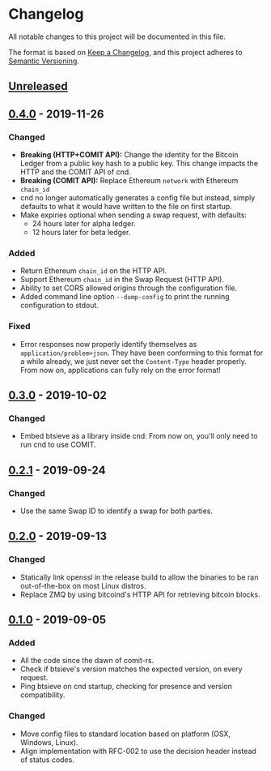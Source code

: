 # Changelog
All notable changes to this project will be documented in this file.

The format is based on [Keep a Changelog](https://keepachangelog.com/en/1.0.0/),
and this project adheres to [Semantic Versioning](https://semver.org/spec/v2.0.0.html).

## [Unreleased]

## [0.4.0] - 2019-11-26

### Changed
- **Breaking (HTTP+COMIT API):** Change the identity for the Bitcoin Ledger from a public key hash to a public key. This change impacts the HTTP and the COMIT API of cnd.
- **Breaking (COMIT API):**  Replace Ethereum `network` with Ethereum `chain_id`
- cnd no longer automatically generates a config file but instead, simply defaults to what it would have written to the file on first startup.
- Make expiries optional when sending a swap request, with defaults:
  - 24 hours later for alpha ledger.
  - 12 hours later for beta ledger.

### Added
- Return Ethereum `chain_id` on the HTTP API.
- Support Ethereum `chain_id` in the Swap Request (HTTP API).
- Ability to set CORS allowed origins through the configuration file.
- Added command line option `--dump-config` to print the running configuration to stdout.

### Fixed
- Error responses now properly identify themselves as `application/problem+json`. They have been conforming to this format for a while already, we just never set the `Content-Type` header properly. From now on, applications can fully rely on the error format!

## [0.3.0] - 2019-10-02
### Changed
- Embed btsieve as a library inside cnd: From now on, you'll only need to run cnd to use COMIT.

## [0.2.1] - 2019-09-24
### Changed
- Use the same Swap ID to identify a swap for both parties.

## [0.2.0] - 2019-09-13
### Changed
- Statically link openssl in the release build to allow the binaries to be ran out-of-the-box on most Linux distros.
- Replace ZMQ by using bitcoind's HTTP API for retrieving bitcoin blocks.

## [0.1.0] - 2019-09-05
### Added
- All the code since the dawn of comit-rs.
- Check if btsieve's version matches the expected version, on every request.
- Ping btsieve on cnd startup, checking for presence and version compatibility.

### Changed
- Move config files to standard location based on platform (OSX, Windows, Linux).
- Align implementation with RFC-002 to use the decision header instead of status codes.

[Unreleased]: https://github.com/comit-network/comit-rs/compare/0.4.0...HEAD
[0.4.0]: https://github.com/comit-network/comit-rs/compare/0.3.0...0.4.0
[0.3.0]: https://github.com/comit-network/comit-rs/compare/0.2.1...0.3.0
[0.2.1]: https://github.com/comit-network/comit-rs/compare/0.2.0...0.2.1
[0.2.0]: https://github.com/comit-network/comit-rs/compare/b2dd02a7f93dc82f5cc9fd4b6eaaf54de1459ff6...40116c3e8a9f57a213661917b8cc057e1db60755
[0.1.0]: https://github.com/comit-network/comit-rs/compare/1625533e04119e8496b14d5e18786f150b4fce4d...b2dd02a7f93dc82f5cc9fd4b6eaaf54de1459ff6
